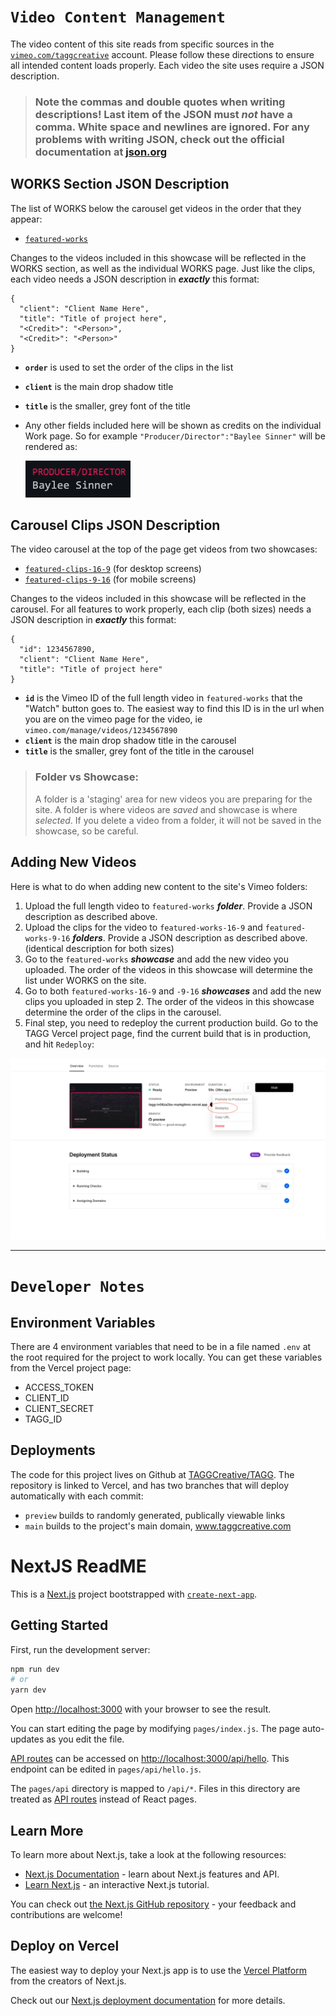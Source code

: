 # `Video Content Management`
The video content of this site reads from specific sources in the [`vimeo.com/taggcreative`](vimeo.com/taggcreative) account. Please follow these directions to ensure all intended content loads properly. Each video the site uses require a JSON description.

>### Note the commas and double quotes when writing descriptions! Last item of the JSON must *not* have a comma. White space and newlines are ignored. For any problems with writing JSON, check out the official documentation at [json.org](https://www.json.org/json-en.html)

## **WORKS Section JSON Description**
The list of WORKS below the carousel get videos  in the order that they appear:
- [`featured-works`](https://vimeo.com/manage/showcases/8478566/info)

Changes to the videos included in this showcase will be reflected in the WORKS section, as well as the individual WORKS page. Just like the clips, each video needs a JSON description in ***exactly*** this format:
```
{
  "client": "Client Name Here",
  "title": "Title of project here",
  "<Credit>": "<Person>",
  "<Credit>": "<Person>"
}
```
- **`order`** is used to set the order of the clips in the list
- **`client`** is the main drop shadow title
- **`title`** is the smaller, grey font of the title
- Any other fields included here will be shown as credits on the individual Work page. So for example `"Producer/Director":"Baylee Sinner"` will be rendered as:

  ![Credit Example](./misc/credit-example.png)


## **Carousel Clips JSON Description**
The video carousel at the top of the page get videos from two showcases:
  * [`featured-clips-16-9`](https://vimeo.com/manage/showcases/8493934/info) (for desktop screens)
  * [`featured-clips-9-16`](https://vimeo.com/manage/showcases/8493940/info) (for mobile screens)

Changes to the videos included in this showcase will be reflected in the carousel. For all features to work properly, each clip (both sizes) needs a JSON description in ***exactly*** this format:

```
{
  "id": 1234567890,
  "client": "Client Name Here",
  "title": "Title of project here"
}
```

- **`id`** is the Vimeo ID of the full length video in `featured-works` that the "Watch" button goes to. The easiest way to find this ID is in the url when you are on the vimeo page for the video, ie `vimeo.com/manage/videos/1234567890`
- **`client`** is the main drop shadow title in the carousel
- **`title`** is the smaller, grey font of the title in the carousel

>### Folder vs Showcase:
>A folder is a 'staging' area for new videos you are preparing for the site. A folder is where videos are *saved* and showcase is where *selected*. If you delete a video from a folder, it will not be saved in the showcase, so be careful.

## **Adding New Videos**
Here is what to do when adding new content to the site's Vimeo folders:
1. Upload the full length video to `featured-works` ***folder***. Provide a JSON description as described above.
2. Upload the clips for the video to `featured-works-16-9` and `featured-works-9-16` ***folders***. Provide a JSON description as described above. (identical description for both sizes)
3. Go to the `featured-works` ***showcase*** and add the new video you uploaded. The order of the videos in this showcase will determine the list under WORKS on the site.
4. Go to both `featured-works-16-9` and `-9-16` ***showcases*** and add the new clips you uploaded in step 2. The order of the videos in this showcase determine the order of the clips in the carousel.
5. Final step, you need to redeploy the current production build. Go to the TAGG Vercel project page, find the current build that is in production, and hit `Redeploy`:

![Vercel Redeploy](./misc/redploy-vercel.png)

---
# `Developer Notes`

## Environment Variables
There are 4 environment variables that need to be in a file named `.env` at the root required for the project to work locally. You can get these variables from the Vercel project page:
- ACCESS_TOKEN
- CLIENT_ID
- CLIENT_SECRET
- TAGG_ID

## Deployments
The code for this project lives on Github at [TAGGCreative/TAGG](https://github.com/TAGGCreative/TAGG). The repository is linked to Vercel, and has two branches that will deploy automatically with each commit:
- `preview` builds to randomly generated, publically viewable links
- `main` builds to the project's main domain, www.taggcreative.com

# NextJS ReadME

This is a [Next.js](https://nextjs.org/) project bootstrapped with [`create-next-app`](https://github.com/vercel/next.js/tree/canary/packages/create-next-app).

## Getting Started

First, run the development server:

```bash
npm run dev
# or
yarn dev
```

Open [http://localhost:3000](http://localhost:3000) with your browser to see the result.

You can start editing the page by modifying `pages/index.js`. The page auto-updates as you edit the file.

[API routes](https://nextjs.org/docs/api-routes/introduction) can be accessed on [http://localhost:3000/api/hello](http://localhost:3000/api/hello). This endpoint can be edited in `pages/api/hello.js`.

The `pages/api` directory is mapped to `/api/*`. Files in this directory are treated as [API routes](https://nextjs.org/docs/api-routes/introduction) instead of React pages.

## Learn More

To learn more about Next.js, take a look at the following resources:

- [Next.js Documentation](https://nextjs.org/docs) - learn about Next.js features and API.
- [Learn Next.js](https://nextjs.org/learn) - an interactive Next.js tutorial.

You can check out [the Next.js GitHub repository](https://github.com/vercel/next.js/) - your feedback and contributions are welcome!

## Deploy on Vercel

The easiest way to deploy your Next.js app is to use the [Vercel Platform](https://vercel.com/new?utm_medium=default-template&filter=next.js&utm_source=create-next-app&utm_campaign=create-next-app-readme) from the creators of Next.js.

Check out our [Next.js deployment documentation](https://nextjs.org/docs/deployment) for more details.
